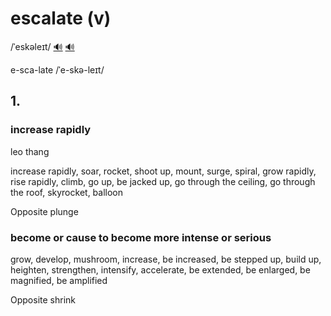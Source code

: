 # escalate (v)

/ˈeskəleɪt/ [🔊](https://www.oxfordlearnersdictionaries.com/media/english/uk_pron/e/esc/escal/escalate__gb_1.mp3) [🔊](https://www.oxfordlearnersdictionaries.com/media/english/us_pron/e/esc/escal/escalate__us_1.mp3)

e-sca-late /ˈe-skə-leɪt/

## 1.

### increase rapidly

leo thang

increase rapidly, soar, rocket, shoot up, mount, surge, spiral, grow rapidly, rise rapidly, climb, go up, be jacked up, go through the ceiling, go through the roof, skyrocket, balloon

Opposite plunge

### become or cause to become more intense or serious

grow, develop, mushroom, increase, be increased, be stepped up, build up, heighten, strengthen, intensify, accelerate, be extended, be enlarged, be magnified, be amplified

Opposite shrink